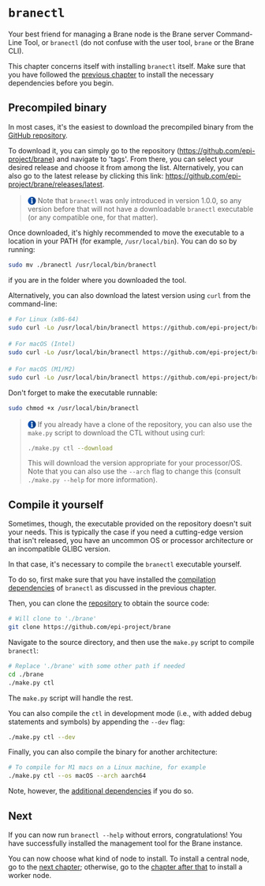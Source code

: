 # `branectl`
Your best friend for managing a Brane node is the Brane server Command-Line Tool, or `branectl` (do not confuse with the user tool, `brane` or the Brane CLI).

This chapter concerns itself with installing `branectl` itself. Make sure that you have followed the [previous chapter](./dependencies.md) to install the necessary dependencies before you begin.


## Precompiled binary
In most cases, it's the easiest to download the precompiled binary from the [GitHub repository](https://github.com/epi-project/brane).

To download it, you can simply go to the repository (<https://github.com/epi-project/brane>) and navigate to 'tags'. From there, you can select your desired release and choose it from among the list. Alternatively, you can also go to the latest release by clicking this link: <https://github.com/epi-project/brane/releases/latest>.

> <img src="../../assets/img/info.png" alt="info" width="16" style="margin-top: 3px; margin-bottom: -3px"/> Note that `branectl` was only introduced in version 1.0.0, so any version before that will not have a downloadable `branectl` executable (or any compatible one, for that matter).

Once downloaded, it's highly recommended to move the executable to a location in your PATH (for example, `/usr/local/bin`). You can do so by running:
```bash
sudo mv ./branectl /usr/local/bin/branectl
```
if you are in the folder where you downloaded the tool.

Alternatively, you can also download the latest version using `curl` from the command-line:
```bash
# For Linux (x86-64)
sudo curl -Lo /usr/local/bin/branectl https://github.com/epi-project/brane/releases/latest/download/brane-linux-x86_64

# For macOS (Intel)
sudo curl -Lo /usr/local/bin/branectl https://github.com/epi-project/brane/releases/latest/download/brane-darwin-x86_64

# For macOS (M1/M2)
sudo curl -Lo /usr/local/bin/branectl https://github.com/epi-project/brane/releases/latest/download/brane-darwin-aarch64
```

Don't forget to make the executable runnable:
```bash
sudo chmod +x /usr/local/bin/branectl
```

> <img src="../../assets/img/info.png" alt="info" width="16" style="margin-top: 3px; margin-bottom: -3px"/> If you already have a clone of the repository, you can also use the `make.py` script to download the CTL without using curl:
> ```bash
> ./make.py ctl --download
> ```
> This will download the version appropriate for your processor/OS. Note that you can also use the `--arch` flag to change this (consult `./make.py --help` for more information).


## Compile it yourself
Sometimes, though, the executable provided on the repository doesn't suit your needs. This is typically the case if you need a cutting-edge version that isn't released, you have an uncommon OS or processor architecture or an incompatible GLIBC version.

In that case, it's necessary to compile the `branectl` executable yourself.

To do so, first make sure that you have installed the [compilation dependencies](./dependencies.md#branectl) of `branectl` as discussed in the previous chapter.

Then, you can clone the [repository](https://github.com/epi-project/brane) to obtain the source code:
```bash
# Will clone to './brane'
git clone https://github.com/epi-project/brane
```

Navigate to the source directory, and then use the `make.py` script to compile `branectl`:
```bash
# Replace './brane' with some other path if needed
cd ./brane
./make.py ctl
```

The `make.py` script will handle the rest.

You can also compile the `ctl` in development mode (i.e., with added debug statements and symbols) by appending the `--dev` flag:
```bash
./make.py ctl --dev
```

Finally, you can also compile the binary for another architecture:
```bash
# To compile for M1 macs on a Linux machine, for example
./make.py ctl --os macOS --arch aarch64
```

Note, however, the [additional dependencies](./dependencies.md#cross-compilation) if you do so.


## Next
If you can now run `branectl --help` without errors, congratulations! You have successfully installed the management tool for the Brane instance.

You can now choose what kind of node to install. To install a central node, go to the [next chapter](./control-node.md); otherwise, go to the [chapter after that](./worker-node.md) to install a worker node.

